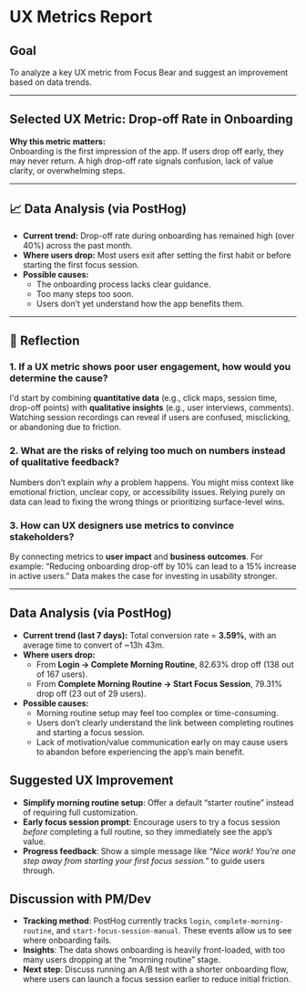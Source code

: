 #  UX Metrics Report

##  Goal

To analyze a key UX metric from Focus Bear and suggest an improvement based on data trends.

---

##  Selected UX Metric: **Drop-off Rate in Onboarding**

**Why this metric matters:**  
Onboarding is the first impression of the app. If users drop off early, they may never return. A high drop-off rate signals confusion, lack of value clarity, or overwhelming steps.

---

## 📈 Data Analysis (via PostHog)

- **Current trend:** Drop-off rate during onboarding has remained high (over 40%) across the past month.
- **Where users drop:** Most users exit after setting the first habit or before starting the first focus session.
- **Possible causes:**
  - The onboarding process lacks clear guidance.
  - Too many steps too soon.
  - Users don’t yet understand how the app benefits them.

---

## 📝 Reflection

### 1. If a UX metric shows poor user engagement, how would you determine the cause?
I'd start by combining **quantitative data** (e.g., click maps, session time, drop-off points) with **qualitative insights** (e.g., user interviews, comments). Watching session recordings can reveal if users are confused, misclicking, or abandoning due to friction.

### 2. What are the risks of relying too much on numbers instead of qualitative feedback?
Numbers don’t explain *why* a problem happens. You might miss context like emotional friction, unclear copy, or accessibility issues. Relying purely on data can lead to fixing the wrong things or prioritizing surface-level wins.

### 3. How can UX designers use metrics to convince stakeholders?
By connecting metrics to **user impact** and **business outcomes**. For example: “Reducing onboarding drop-off by 10% can lead to a 15% increase in active users.” Data makes the case for investing in usability stronger.

---

##  Data Analysis (via PostHog)

- **Current trend (last 7 days):** Total conversion rate = **3.59%**, with an average time to convert of ~13h 43m.
- **Where users drop:** 
  - From **Login → Complete Morning Routine**, 82.63% drop off (138 out of 167 users).
  - From **Complete Morning Routine → Start Focus Session**, 79.31% drop off (23 out of 29 users).
- **Possible causes:**
  - Morning routine setup may feel too complex or time-consuming.
  - Users don’t clearly understand the link between completing routines and starting a focus session.
  - Lack of motivation/value communication early on may cause users to abandon before experiencing the app’s main benefit.


##  Suggested UX Improvement

- **Simplify morning routine setup**: Offer a default “starter routine” instead of requiring full customization.
- **Early focus session prompt**: Encourage users to try a focus session *before* completing a full routine, so they immediately see the app’s value.
- **Progress feedback**: Show a simple message like *“Nice work! You’re one step away from starting your first focus session.”* to guide users through.

##  Discussion with PM/Dev

- **Tracking method**: PostHog currently tracks `login`, `complete-morning-routine`, and `start-focus-session-manual`. These events allow us to see where onboarding fails.
- **Insights**: The data shows onboarding is heavily front-loaded, with too many users dropping at the “morning routine” stage.
- **Next step**: Discuss running an A/B test with a shorter onboarding flow, where users can launch a focus session earlier to reduce initial friction.




